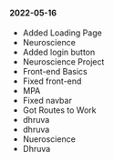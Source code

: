 #### 2022-05-16
- Added Loading Page
- Neuroscience
- Added login button
- Neuroscience Project
- Front-end Basics
- Fixed front-end
- MPA
- Fixed navbar
- Got Routes to Work
- dhruva
- dhruva
- Nueroscience
- Dhruva

